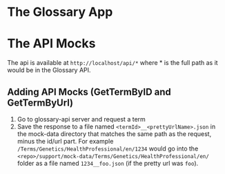 # The Glossary App

# The API Mocks

The api is available at `http://localhost/api/*` where * is the full path as it would be in the Glossary API.

## Adding API Mocks (GetTermByID and GetTermByUrl)
1. Go to glossary-api server and request a term
2. Save the response to a file named `<termId>__<prettyUrlName>.json` in the mock-data directory that matches the same path as the request, minus the id/url part. For example `/Terms/Genetics/HealthProfessional/en/1234` would go into the `<repo>/support/mock-data/Terms/Genetics/HealthProfessional/en/` folder as a file named `1234__foo.json` (if the pretty url was `foo`).

     